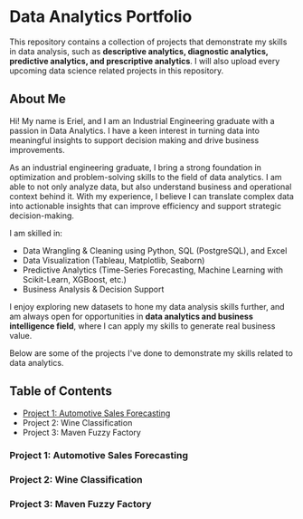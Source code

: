 # Data Analytics Portfolio
This repository contains a collection of projects that demonstrate my skills in data analysis, such as **descriptive analytics, diagnostic analytics, predictive analytics, and prescriptive analytics**. I will also upload every upcoming data science related projects in this repository.

## About Me
Hi! My name is Eriel, and I am an Industrial Engineering graduate with a passion in Data Analytics. I have a keen interest in turning data into meaningful insights to support decision making and drive business improvements.

As an industrial engineering graduate, I bring a strong foundation in optimization and problem-solving skills to the field of data analytics. I am able to not only analyze data, but also understand business and operational context behind it. With my experience, I believe I can translate complex data into actionable insights that can improve efficiency and support strategic decision-making.

I am skilled in:
- Data Wrangling & Cleaning using Python, SQL (PostgreSQL), and Excel
- Data Visualization (Tableau, Matplotlib, Seaborn)
- Predictive Analytics (Time-Series Forecasting, Machine Learning with Scikit-Learn, XGBoost, etc.)
- Business Analysis & Decision Support

I enjoy exploring new datasets to hone my data analysis skills further, and am always open for opportunities in **data analytics and business intelligence field**, where I can apply my skills to generate real business value. 

Below are some of the projects I've done to demonstrate my skills related to data analytics.

## Table of Contents
- [Project 1: Automotive Sales Forecasting](###project-1:-automotive-sales-forecasting)
- Project 2: Wine Classification
- Project 3: Maven Fuzzy Factory

### Project 1: Automotive Sales Forecasting


### Project 2: Wine Classification


### Project 3: Maven Fuzzy Factory

